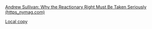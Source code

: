 [Andrew Sullivan: Why the Reactionary Right Must Be Taken Seriously (https_nymag.com)](read://https_nymag.com/?url=https%3A%2F%2Fnymag.com%2Fintelligencer%2F2017%2F04%2Fandrew-sullivan-why-the-reactionary-right-must-be-taken-seriously.html)

[Local copy](references/andrew-sullivan-why-the-reactionary-right-must-be-taken-seriously.md)

